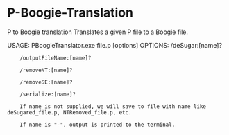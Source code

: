 # P-Boogie-Translation
P to Boogie translation
Translates a given P file to a Boogie file.

 USAGE: PBoogieTranslator.exe file.p [options]
  OPTIONS:
        /deSugar:[name]?
        
        /outputFileName:[name]?
        
        /removeNT:[name]?
        
        /removeSE:[name]?
        
        /serialize:[name]?
        
        If name is not supplied, we will save to file with name like deSugared_file.p, NTRemoved_file.p, etc.
        
        If name is "-", output is printed to the terminal.

